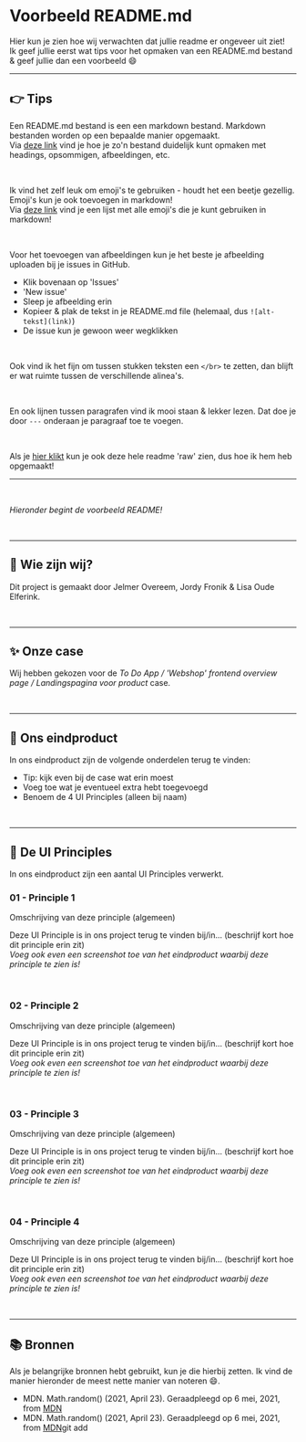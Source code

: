 # Voorbeeld README.md
Hier kun je zien hoe wij verwachten dat jullie readme er ongeveer uit ziet!  
Ik geef jullie eerst wat tips voor het opmaken van een README.md bestand & geef jullie dan een voorbeeld :smile:

---

<!-------------------------- New Paragraph -------------------------->

## :point_right: Tips

Een README.md bestand is een een markdown bestand. Markdown bestanden worden op een bepaalde manier opgemaakt.  
Via [deze link](https://www.markdownguide.org/cheat-sheet/) vind je hoe je zo'n bestand duidelijk kunt opmaken met headings, opsommigen, afbeeldingen, etc.

</br> 

Ik vind het zelf leuk om emoji's te gebruiken - houdt het een beetje gezellig. Emoji's kun je ook toevoegen in markdown!  
Via [deze link](https://github.com/ikatyang/emoji-cheat-sheet) vind je een lijst met alle emoji's die je kunt gebruiken in markdown!

</br> 

Voor het toevoegen van afbeeldingen kun je het beste je afbeelding uploaden bij je issues in GitHub.  
- Klik bovenaan op 'Issues'
- 'New issue'
- Sleep je afbeelding erin
- Kopieer & plak de tekst in je README.md file (helemaal, dus `![alt-tekst](link)`)
- De issue kun je gewoon weer wegklikken

</br>

Ook vind ik het fijn om tussen stukken teksten een `</br>` te zetten, dan blijft er wat ruimte tussen de verschillende alinea's.

</br>

En ook lijnen tussen paragrafen vind ik mooi staan & lekker lezen. Dat doe je door `---` onderaan je paragraaf toe te voegen.

</br>

Als je [hier klikt](https://raw.githubusercontent.com/lisaoude/examplereadme/main/README.md) kun je ook deze hele readme 'raw' zien, dus hoe ik hem heb opgemaakt!

---

<!-------------------------- New Paragraph -------------------------->
<!-- Deze comments vind ik handig om delen tekst uit elkaar te houden, maar zijn niet nodig hoor :) -->

</br>

_Hieronder begint de voorbeeld README!_

</br>

---

<!-------------------------- New Paragraph -------------------------->

## :dancers: Wie zijn wij?

Dit project is gemaakt door Jelmer Overeem, Jordy Fronik & Lisa Oude Elferink.

</br>

---

<!-------------------------- New Paragraph -------------------------->

## :sparkles: Onze case

Wij hebben gekozen voor de _To Do App / 'Webshop' frontend overview page / Landingspagina voor product_ case.

</br>

---

<!-------------------------- New Paragraph -------------------------->

## :gem: Ons eindproduct

In ons eindproduct zijn de volgende onderdelen terug te vinden:
- Tip: kijk even bij de case wat erin moest
- Voeg toe wat je eventueel extra hebt toegevoegd
- Benoem de 4 UI Principles (alleen bij naam)

</br>

---

<!-------------------------- New Paragraph -------------------------->

## :memo: De UI Principles

In ons eindproduct zijn een aantal UI Principles verwerkt.

### 01 - Principle 1
Omschrijving van deze principle (algemeen)  

Deze UI Principle is in ons project terug te vinden bij/in... (beschrijf kort hoe dit principle erin zit)  
_Voeg ook even een screenshot toe van het eindproduct waarbij deze principle te zien is!_

</br>

### 02 - Principle 2
Omschrijving van deze principle (algemeen)  

Deze UI Principle is in ons project terug te vinden bij/in... (beschrijf kort hoe dit principle erin zit)  
_Voeg ook even een screenshot toe van het eindproduct waarbij deze principle te zien is!_

</br>

### 03 - Principle 3
Omschrijving van deze principle (algemeen)  

Deze UI Principle is in ons project terug te vinden bij/in... (beschrijf kort hoe dit principle erin zit)  
_Voeg ook even een screenshot toe van het eindproduct waarbij deze principle te zien is!_

</br>

### 04 - Principle 4
Omschrijving van deze principle (algemeen)  

Deze UI Principle is in ons project terug te vinden bij/in... (beschrijf kort hoe dit principle erin zit)  
_Voeg ook even een screenshot toe van het eindproduct waarbij deze principle te zien is!_

</br>

---


<!-------------------------- New Paragraph -------------------------->

## :books: Bronnen
Als je belangrijke bronnen hebt gebruikt, kun je die hierbij zetten. Ik vind de manier hieronder de meest nette manier van noteren :smile:.

- MDN. Math.random() (2021, April 23). Geraadpleegd op 6 mei, 2021, from [MDN](https://developer.mozilla.org/en-US/docs/Web/JavaScript/Reference/Global_Objects/Math/random)
- MDN. Math.random() (2021, April 23). Geraadpleegd op 6 mei, 2021, from [MDN](https://developer.mozilla.org/en-US/docs/Web/JavaScript/Reference/Global_Objects/Math/random)git add